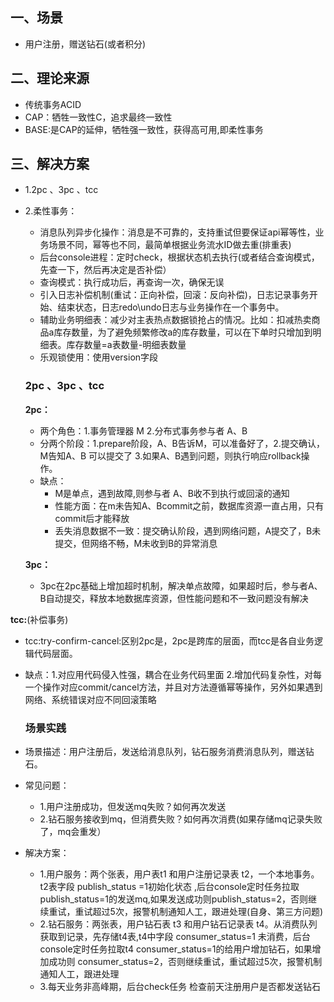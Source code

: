 ## 一、场景
 * 用户注册，赠送钻石(或者积分)

## 二、理论来源
* 传统事务ACID
* CAP：牺牲一致性C，追求最终一致性
* BASE:是CAP的延伸，牺牲强一致性，获得高可用,即柔性事务
## 三、解决方案
* 1.2pc 、3pc 、tcc
* 2.柔性事务：
  - 消息队列异步化操作：消息是不可靠的，支持重试但要保证api幂等性，业务场景不同，幂等也不同，最简单根据业务流水ID做去重(排重表)
  - 后台console进程：定时check，根据状态机去执行(或者结合查询模式，先查一下，然后再决定是否补偿）
  - 查询模式：执行成功后，再查询一次，确保无误
  - 引入日志补偿机制(重试：正向补偿，回滚：反向补偿)，日志记录事务开始、结束状态，日志redo\undo日志与业务操作在一个事务中。
  - 辅助业务明细表：减少对主表热点数据锁抢占的情况。比如：扣减热卖商品a库存数量，为了避免频繁修改a的库存数量，可以在下单时只增加到明细表。库存数量=a表数量-明细表数量
  - 乐观锁使用：使用version字段
  
  ### 2pc 、3pc 、tcc
  **2pc：**
   * 两个角色：1.事务管理器 M 2.分布式事务参与者 A、B
   * 分两个阶段：1.prepare阶段，A、B告诉M，可以准备好了，2.提交确认，M告知A、B 可以提交了 3.如果A、B遇到问题，则执行响应rollback操作。
   * 缺点：
       - M是单点，遇到故障,则参与者 A、B收不到执行或回滚的通知
       - 性能方面：在m未告知A、Bcommit之前，数据库资源一直占用，只有commit后才能释放
       - 丢失消息数据不一致：提交确认阶段，遇到网络问题，A提交了，B未提交，但网络不畅，M未收到B的异常消息
   
   **3pc：**
  * 3pc在2pc基础上增加超时机制，解决单点故障，如果超时后，参与者A、B自动提交，释放本地数据库资源，但性能问题和不一致问题没有解决
  
**tcc:**(补偿事务)
* tcc:try-confirm-cancel:区别2pc是，2pc是跨库的层面，而tcc是各自业务逻辑代码层面。
* 缺点：1.对应用代码侵入性强，耦合在业务代码里面 2.增加代码复杂性，对每一个操作对应commit/cancel方法，并且对方法遵循幂等操作，另外如果遇到网络、系统错误对应不同回滚策略

  ### 场景实践
  
 * 场景描述：用户注册后，发送给消息队列，钻石服务消费消息队列，赠送钻石。
 * 常见问题：
    - 1.用户注册成功，但发送mq失败？如何再次发送
    - 2.钻石服务接收到mq，但消费失败？如何再次消费(如果存储mq记录失败了，mq会重发）

* 解决方案：
    - 1.用户服务：两个张表，用户表t1 和用户注册记录表 t2，一个本地事务。t2表字段 publish_status =1初始化状态 ,后台console定时任务拉取publish_status=1的发送mq,如果发送成功则publish_status=2，否则继续重试，重试超过5次，报警机制通知人工，跟进处理(自身、第三方问题)
    - 2.钻石服务：两张表，用户钻石表 t3 和用户钻石记录表 t4。从消费队列获取到记录，先存储t4表,t4中字段 consumer_status=1 未消费，后台console定时任务拉取t4 consumer_status=1的给用户增加钻石，如果增加成功则 consumer_status=2，否则继续重试，重试超过5次，报警机制通知人工，跟进处理
    - 3.每天业务非高峰期，后台check任务 检查前天注册用户是否都发送钻石
